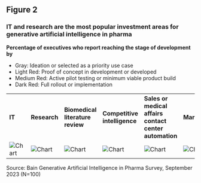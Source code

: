 ## Figure 2

### IT and research are the most popular investment areas for generative artificial intelligence in pharma

**Percentage of executives who report reaching the stage of development by**

- Gray: Ideation or selected as a priority use case
- Light Red: Proof of concept in development or developed
- Medium Red: Active pilot testing or minimum viable product build
- Dark Red: Full rollout or implementation

|                                              |                                                |                              |                              |                                                           |                                       |
|----------------------------------------------|------------------------------------------------|------------------------------|------------------------------|-----------------------------------------------------------|---------------------------------------|
| **IT**                                       | **Research**                                   | **Biomedical literature review** | **Competitive intelligence** | **Sales or medical affairs contact center automation** | **Marketing**                        |
| ![Chart](chart_placeholder)                  | ![Chart](chart_placeholder)                    | ![Chart](chart_placeholder)  | ![Chart](chart_placeholder)  | ![Chart](chart_placeholder)                              | ![Chart](chart_placeholder)          |

Source: Bain Generative Artificial Intelligence in Pharma Survey, September 2023 (N=100)